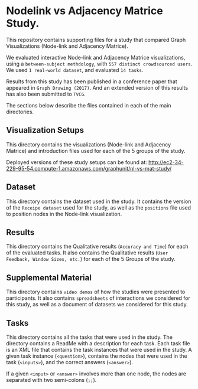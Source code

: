 # Nodelink vs Adjacency Matrice Study.

This repository contains supporting files for a study that compared Graph Visualizations (Node-link and Adjacency Matrice). 

We evaluated interactive Node-link and Adjacency Matrice visualizations, using a `between-subject methdology`, with `557 distinct crowdsourced users`. We used `1 real-world dataset`, and evaluated `14 tasks`.

Results from this study has been published in a conference paper that appeared in `Graph Drawing (2017)`. And an extended version of this results has also been submitted to `TVCG`.

The sections below describe the files contained in each of the main directories.

## Visualization Setups
This directory contains the visualizations (Node-link and Adjacency Matrice) and introduction files used for each of the 5 groups of the study.

Deployed versions of these study setups can be found at: http://ec2-34-229-95-54.compute-1.amazonaws.com/graphunit/nl-vs-mat-study/

## Dataset
This directory contains the dataset used in the study. It contains the version of the `Receipe dataset` used for the study, as well as the `positions` file used to position nodes in the Node-link visualization.


## Results
This directory contains the Qualitative results (`Accuracy and Time`) for each of the evaluated tasks. It also contains the Qualitative results (`User Feedback, Window Sizes, etc.`) for each of the 5 Groups of the study.

## Supplemental Material
This directory contains `video demos` of how the studies were presented to participants. It also contains `spreadsheets` of interactions we considered for this study, as well as a document of datasets we considered for this study.

## Tasks
This directory contains all the tasks that were used in the study. The directory contains a ReadMe with a description for each task. Each task file is an XML file that contains the task instances that were used in the study. A given task instance (`<question>`), contains the nodes that were used in the task (`<inputs>`), and the correct answers (`<answer>`). 

If a given `<input>` or `<answer>` involves more than one node, the nodes are separated with two semi-colons (`;;`). 



